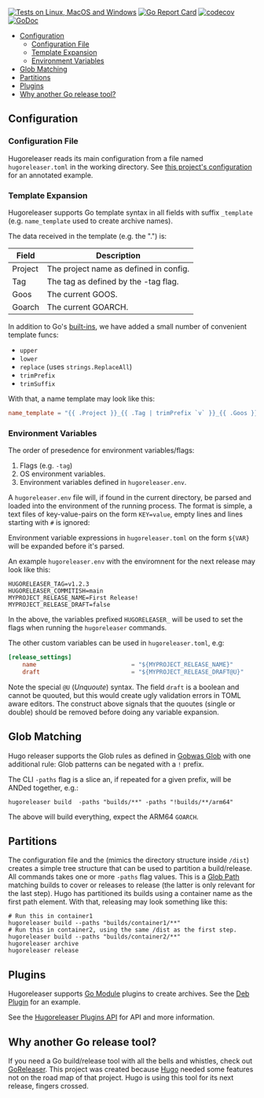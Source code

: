 [![Tests on Linux, MacOS and Windows](https://github.com/gohugoio/hugoreleaser/workflows/Test/badge.svg)](https://github.com/gohugoio/hugoreleaser/actions?query=workflow%3ATest)
[![Go Report Card](https://goreportcard.com/badge/github.com/gohugoio/hugoreleaser)](https://goreportcard.com/report/github.com/gohugoio/hugoreleaser)
[![codecov](https://codecov.io/gh/gohugoio/hugoreleaser/branch/main/graph/badge.svg?token=OWZ9RCAYWO)](https://codecov.io/gh/gohugoio/hugoreleaser)
[![GoDoc](https://godoc.org/github.com/gohugoio/hugoreleaser?status.svg)](https://godoc.org/github.com/gohugoio/hugoreleaser)

* [Configuration](#configuration)
    * [Configuration File](#configuration-file)
    * [Template Expansion](#template-expansion)
    * [Environment Variables](#environment-variables)
* [Glob Matching](#glob-matching)
* [Partitions](#partitions)
* [Plugins](#plugins)
* [Why another Go release tool?](#why-another-go-release-tool)

## Configuration

### Configuration File

Hugoreleaser reads its main configuration from a file named `hugoreleaser.toml` in the working directory. See [this project's configuration](./hugoreleaser.toml) for an annotated example.

### Template Expansion

Hugoreleaser supports Go template syntax in all fields with suffix `_template` (e.g. `name_template` used to create archive names).

The data received in the template (e.g. the ".") is:

| Field  | Description |
| ------------- | ------------- |
| Project  | The project name as defined in config.  |
| Tag      | The tag as defined by the -tag flag.  |
| Goos     | The current GOOS.  |
| Goarch   | The current GOARCH.  |

In addition to Go's [built-ins](https://pkg.go.dev/text/template#hdr-Functions), we have added a small number of convenient template funcs:

* `upper`
* `lower`
* `replace` (uses `strings.ReplaceAll`)
* `trimPrefix`
* `trimSuffix`

With that, a name template may look like this:

```toml
name_template = "{{ .Project }}_{{ .Tag | trimPrefix `v` }}_{{ .Goos }}-{{ .Goarch }}"
```

### Environment Variables

The order of presedence for environment variables/flags:

1. Flags (e.g. `-tag`)
2. OS environment variables.
3. Environment variables defined in `hugoreleaser.env`.

A `hugoreleaser.env` file will, if found in the current directory, be parsed and loaded into the environment of the running process. The format is simple, a text files of key-value-pairs on the form `KEY=value`, empty lines and lines starting with `#` is ignored:

Environment variable expressions in `hugoreleaser.toml` on the form `${VAR}` will be expanded before it's parsed.

An example `hugoreleaser.env` with the enviromnent for the next release may look like this:

```
HUGORELEASER_TAG=v1.2.3
HUGORELEASER_COMMITISH=main
MYPROJECT_RELEASE_NAME=First Release!
MYPROJECT_RELEASE_DRAFT=false
```

In the above, the variables prefixed `HUGORELEASER_` will be used to set the flags when running the `hugoreleaser` commands.

The other custom variables can be used in `hugoreleaser.toml`, e.g:

```toml
[release_settings]
    name                           = "${MYPROJECT_RELEASE_NAME}"
    draft                          = "${MYPROJECT_RELEASE_DRAFT@U}"
```

Note the special `@U` (_Unquoute_) syntax. The field `draft` is a boolean and cannot be quouted, but this would create ugly validation errors in TOML aware editors. The construct above signals that the quoutes (single or double) should be removed before doing any variable expansion.

## Glob Matching

Hugo releaser supports the Glob rules as defined in [Gobwas Glob](https://github.com/gobwas/glob) with one additional rule: Glob patterns can be negated with a `!` prefix.

The CLI `-paths` flag is a slice an, if repeated for a given prefix, will be ANDed together, e.g.:

```
hugoreleaser build  -paths "builds/**" -paths "!builds/**/arm64"
```

The above will build everything, expect the ARM64 `GOARCH`.

## Partitions

The configuration file and the (mimics the directory structure inside `/dist`) creates a simple tree structure that can be used to partition a build/release. All commands takes one or more `-paths` flag values. This is a [Glob Path](#glob-matching) matching builds to cover or releases to release (the latter is only relevant for the last step). Hugo has partitioned its builds using a container name as the first path element. With that, releasing may look something like this:

```
# Run this in container1
hugoreleaser build --paths "builds/container1/**"
# Run this in container2, using the same /dist as the first step.
hugoreleaser build --paths "builds/container2/**"
hugoreleaser archive
hugoreleaser release
```

## Plugins

Hugoreleaser supports [Go Module](https://go.dev/blog/using-go-modules) plugins to create archives. See the [Deb Plugin](https://github.com/gohugoio/hugoreleaser-archive-plugins/tree/main/deb) for an example.

See the [Hugoreleaser Plugins API](https://github.com/gohugoio/hugoreleaser-plugins-api) for API and more information.

## Why another Go release tool?

If you need a Go build/release tool with all the bells and whistles, check out [GoReleaser](https://github.com/goreleaser/goreleaser). This project was created because [Hugo](https://github.com/gohugoio/hugo) needed some features not on the road map of that project. Hugo is using this tool for its next release, fingers crossed. 

